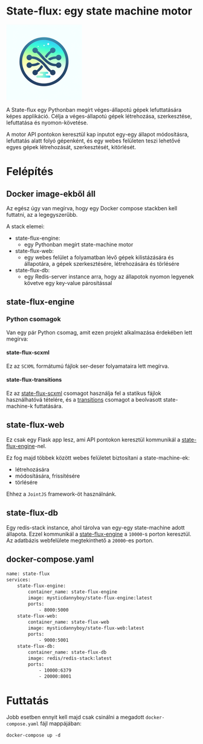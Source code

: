# State-flux: egy state machine motor
![State-flux logo](State-flux%20logo%20small.png)

A State-flux egy Pythonban megírt véges-állapotú gépek lefuttatására képes applikáció. Célja a véges-állapotú gépek létrehozása, szerkesztése, lefuttatása és nyomon-követése.

A motor API pontokon keresztül kap inputot egy-egy állapot módosításra, lefuttatás alatt folyó gépenként, és egy webes felületen teszi lehetővé egyes gépek létrehozását, szerkesztését, kitörlését.

# Felépítés
## Docker image-ekből áll

Az egész úgy van megírva, hogy egy Docker compose stackben kell futtatni, az a legegyszerűbb.

A stack elemei:
- state-flux-engine:
	- egy Pythonban megírt state-machine motor
- state-flux-web:
	- egy webes felület a folyamatban lévő gépek kilistázására és állapotára, a gépek szerkesztésére, létrehozására és törlésére
- state-flux-db:
	- egy Redis-server instance arra, hogy az állapotok nyomon legyenek követve egy key-value párosítással

## state-flux-engine
### Python csomagok
Van egy pár Python csomag, amit ezen projekt alkalmazása érdekében lett megírva:

#### state-flux-scxml
Ez az `SCXML` formátumú fájlok ser-deser folyamataira lett megírva.

#### state-flux-transitions
Ez az [state-flux-scxml](#state-flux-scxml) csomagot használja fel a statikus fájlok használhatóvá tételére, és a [transitions](https://pypi.org/project/transitions/) csomagot a beolvasott state-machine-k futtatására.

## state-flux-web
Ez csak egy Flask app lesz, ami API pontokon keresztül kommunikál a [state-flux-engine](#state-flux-engine)-nel.

Ez fog majd többek között webes felületet biztosítani a state-machine-ek:
- létrehozására
- módosítására, frissítésére
- törlésére

Ehhez a `JointJS` framework-öt használnánk.

## state-flux-db
Egy redis-stack instance, ahol tárolva van egy-egy state-machine adott állapota. Ezzel kommunikál a [state-flux-engine](#state-flux-engine) a `10000`-s porton keresztül. Az adatbázis webfelülete megtekinthető a `20000`-es porton.

## docker-compose.yaml
```
name: state-flux
services:
	state-flux-engine:
		container_name: state-flux-engine
		image: mysticdannyboy/state-flux-engine:latest
		ports:
			- 8000:5000
	state-flux-web:
		container_name: state-flux-web
		image: mysticdannyboy/state-flux-web:latest
		ports:
			- 9000:5001
	state-flux-db:
		container_name: state-flux-db
		image: redis/redis-stack:latest
		ports:
			- 10000:6379
			- 20000:8001

```



# Futtatás

Jobb esetben ennyit kell majd csak csinálni a megadott `docker-compose.yaml` fájl mappájában:
```
docker-compose up -d
```

